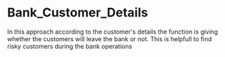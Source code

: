 # Bank_Customer_Details
In this approach according to the customer's details the function is giving whether the customers will leave the bank or not.
This is helpfull to find risky customers during the bank operations
